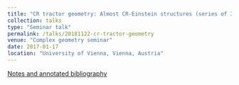 ```yaml
---
title: "CR tractor geometry: Almost CR-Einstein structures (series of 3)"
collection: talks
type: "Seminar talk"
permalink: /talks/20181122-cr-tractor-geometry
venue: "Complex geometry seminar"
date: 2017-01-17
location: "University of Vienna, Vienna, Austria"
---
```


<a href="../files/talk20181122notes.pdf">Notes and annotated bibliography</a>
